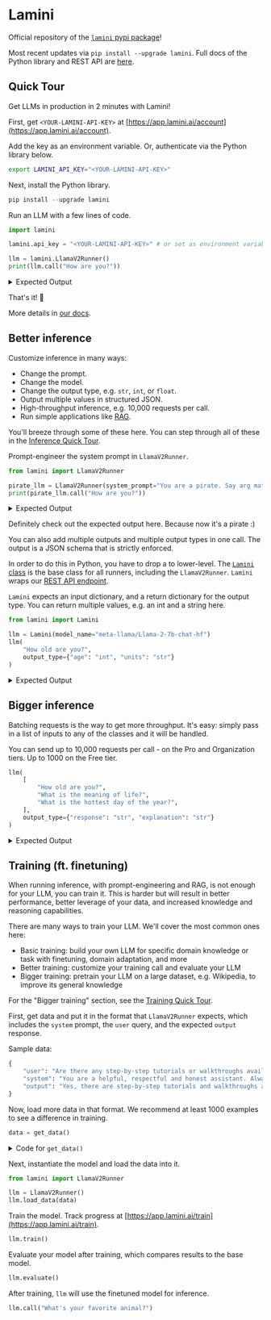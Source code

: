 # Lamini

Official repository of the [`lamini` pypi package](https://pypi.org/project/lamini/)!

Most recent updates via `pip install --upgrade lamini`. Full docs of the Python library and REST API are [here](https://lamini-ai.github.io/).

## Quick Tour

Get LLMs in production in 2 minutes with Lamini!

First, get `<YOUR-LAMINI-API-KEY>` at [https://app.lamini.ai/account](https://app.lamini.ai/account).

Add the key as an environment variable. Or, authenticate via the Python library below.

```bash
export LAMINI_API_KEY="<YOUR-LAMINI-API-KEY>"
```

Next, install the Python library.

```python
pip install --upgrade lamini
```

Run an LLM with a few lines of code.

```python
import lamini

lamini.api_key = "<YOUR-LAMINI-API-KEY>" # or set as environment variable above

llm = lamini.LlamaV2Runner()
print(llm.call("How are you?"))
```

  <details>
  <summary>Expected Output</summary>

      "Hello! I'm just an AI, I don't have feelings or emotions like humans do, but I'm here to help you with any questions or concerns you may have. I'm programmed to provide respectful, safe, and accurate responses, and I will always do my best to help you. Please feel free to ask me anything, and I will do my best to assist you. Is there something specific you would like to know or discuss?"

  </details>

That's it! 🎉

More details in [our docs](https://lamini-ai.github.io/).

## Better inference

Customize inference in many ways:

- Change the prompt.
- Change the model.
- Change the output type, e.g. `str`, `int`, or `float`.
- Output multiple values in structured JSON.
- High-throughput inference, e.g. 10,000 requests per call.
- Run simple applications like [RAG](applications/rag.md).

You'll breeze through some of these here. You can step through all of these in the [Inference Quick Tour](https://lamini-ai.github.io/inference/quick_tour.md).

Prompt-engineer the system prompt in `LlamaV2Runner`.

```python hl_lines="3"
from lamini import LlamaV2Runner

pirate_llm = LlamaV2Runner(system_prompt="You are a pirate. Say arg matey!")
print(pirate_llm.call("How are you?"))
```

<details>
<summary>Expected Output</summary>
    ```
    ARGH matey! *adjusts eye patch* I be doin' grand, thank ye for askin'! The sea be callin' me name, and me heart be yearnin' fer the next great adventure. *winks* What be bringin' ye to these fair waters? Maybe we can share a pint o' grog and swap tales o' the high seas? *grin*
    ```
</details>

Definitely check out the expected output here. Because now it's a pirate :)

You can also add multiple outputs and multiple output types in one call. The output is a JSON schema that is strictly enforced.

In order to do this in Python, you have to drop a to lower-level. The [`Lamini` class](lamini_python_class/__init__.md) is the base class for all runners, including the `LlamaV2Runner`. `Lamini` wraps our [REST API endpoint](rest_api/completions.md).

`Lamini` expects an input dictionary, and a return dictionary for the output type. You can return multiple values, e.g. an int and a string here.

```python hl_lines="4-7"
from lamini import Lamini

llm = Lamini(model_name="meta-llama/Llama-2-7b-chat-hf")
llm(
    "How old are you?",
    output_type={"age": "int", "units": "str"}
)
```

<details>
<summary>Expected Output</summary>
    ```
    {
        'age': 25,
        'units': 'years'
    }
    ```
</details>

## Bigger inference

Batching requests is the way to get more throughput. It's easy: simply pass in a list of inputs to any of the classes and it will be handled.

You can send up to 10,000 requests per call - on the Pro and Organization tiers. Up to 1000 on the Free tier.

```python hl_lines="2-6"
llm(
    [
        "How old are you?",
        "What is the meaning of life?",
        "What is the hottest day of the year?",
    ],
    output_type={"response": "str", "explanation": "str"}
)
```

<details>
<summary>Expected Output</summary>
    ```
    [
        {  
            'response': 'I am 27 years old ',
            'explanation': 'I am 27 years old because I was born on January 1, 1994'
        },
        {
            'response': "The meaning of life is to find purpose, happiness, and fulfillment. It is to live a life that is true to oneself and to contribute to the greater good. It is to find joy in the simple things and to pursue one's passions with dedication and perseverance. It is to love and be loved, to laugh and cry, and to leave a lasting impact on the world ", 
            'explanation': "The meaning of life is a complex and deeply personal question that has puzzled philosophers and theologians for centuries. There is no one definitive answer, as it depends on an individual's beliefs, values, and experiences. However, some common themes that many people find give meaning to their lives include:"
        },
        {
            'response': 'The hottest day of the year in Los Angeles is typically around July 22nd, with an average high temperature of 88°F (31°C). ',
            'explanation': 'The hottest day of the year in Los Angeles is usually caused by a high-pressure system that brings hot air from the deserts to the coast. This can lead to temperatures reaching as high as 100°F (38°C) on some days, but the average high temperature is around 88°F (31°C).'
        }
    ]
    ```
</details>

## Training (ft. finetuning)

When running inference, with prompt-engineering and RAG, is not enough for your LLM, you can train it. This is harder but will result in better performance, better leverage of your data, and increased knowledge and reasoning capabilities.

There are many ways to train your LLM. We'll cover the most common ones here:

- Basic training: build your own LLM for specific domain knowledge or task with finetuning, domain adaptation, and more
- Better training: customize your training call and evaluate your LLM
- Bigger training: pretrain your LLM on a large dataset, e.g. Wikipedia, to improve its general knowledge

For the "Bigger training" section, see the [Training Quick Tour](https://lamini-ai.github.io/training/quick_tour.md).

First, get data and put it in the format that `LlamaV2Runner` expects, which includes the `system` prompt, the `user` query, and the expected `output` response.

Sample data:

```python
{
    "user": "Are there any step-by-step tutorials or walkthroughs available in the documentation?",
    "system": "You are a helpful, respectful and honest assistant. Always answer as helpfully as possible, while being safe.  Your answers should not include any harmful, unethical, racist, sexist, toxic, dangerous, or illegal content. Please ensure that your responses are socially unbiased and positive in nature.",
    "output": "Yes, there are step-by-step tutorials and walkthroughs available in the documentation section. Here\u2019s an example for using Lamini to get insights into any python library: https://lamini-ai.github.io/example/",
}
```

Now, load more data in that format. We recommend at least 1000 examples to see a difference in training.

```python
data = get_data()
```

<details>
<summary>Code for <code>get_data()</code></summary>

```python
def get_data():
    data = [
        {
            "user": "Are there any step-by-step tutorials or walkthroughs available in the documentation?",
            "system": "You are a helpful, respectful and honest assistant. Always answer as helpfully as possible, while being safe.  Your answers should not include any harmful, unethical, racist, sexist, toxic, dangerous, or illegal content. Please ensure that your responses are socially unbiased and positive in nature.",
            "output": "Yes, there are step-by-step tutorials and walkthroughs available in the documentation section. Here\u2019s an example for using Lamini to get insights into any python library: https://lamini-ai.github.io/example/",
        },
        {
            "user": "Is the Lamini type system similar to a python type system?",
            "output": "Yes, the Lamini type system is built using Pydantic BaseModel.",
        },
        {
            "user": "Does Lamini have a limit on the number of API requests I can make?",
            "output": "Lamini provides each user with free tokens up front.",
        },
        {
            "user": "What does it mean to cancel a job using the `cancel_job()` function? Can we stop the machine from doing its task?",
            "output": "The `cancel_job()` function is used to stop a training job that is currently running.",
        },
        {
            "user": "Can Lamini automatically handle hyperparameter tuning during the customization process? How does it optimize the model for a specific use case?",
            "output": "Lamini is capable of automatically handling hyperparameter tuning during the model customization process. It employs an intelligent algorithm to explore the hyperparameter space and find the optimal combination of values. This is done through techniques such as heuristics, grid search, random search, Bayesian optimization, or genetic algorithms. Lamini efficiently utilizes computational resources to evaluate multiple model instances with different hyperparameter configurations. It incorporates techniques like cross-validation to prevent overfitting and ensure generalization. By automating hyperparameter tuning, Lamini streamlines the machine learning workflow and improves the chances of developing high-performing models for specific use cases.",
        },
        {
            "user": "Can you explain the CC-BY license mentioned? What does it allow me to do with the customized language model?",
            "output": "Lamini allows for commercial use of their LLM technology under a permissive Apache 2.0 license unless otherwise specified. You keep access and ownership of your own data, and we don't use your data to train models for anyone else but you. For more information, please reach out to Lamini directly.",
        },
        {
            "user": "Can Lamini be used on a regular computer, or do I need specialized hardware or software?",
            "output": "Lamini can be used on a regular computer without any specialized hardware or software by using the python client or REST APIs. It is designed to be easily accessible and user-friendly.  The LLM Engine itself requires GPU accelerated servers capable of running large language models.  Lamini hosts such machines that can be easily connected to, e.g. from a jupyter notebook or python program.  Lamini also offers enterprise deployments of the LLM Engine on your infrastructure.",
        },
        {
            "user": "Does Lamini require an internet connection to work, or can I use it offline?",
            "output": "Lamini requires an internet connection to work, as it is a cloud-based language model. However, you can use it offline by downloading and running a local instance of the Lamini API. To learn more about this deployment process, reach out to the Lamini team.",
        },
        {
            "user": "Can Lamini help me with tasks like translating text or answering questions, or is it focused on generating text?",
            "output": "Lamini is primarily focused on generating text, and it can be used for tasks like summarization and paraphrasing. Lamini can also be used to train a LLM for tasks like translation and question answering. You\u2019re talking to a model trained using Lamini right now!",
        },
        {
            "user": "What is Lamini? Is it like a robot or a computer program?",
            "output": "Lamini is a program for the execution of LLMs called a large language model engine. It is not a robot, but rather a tool for building and executing LLMs.",
        },
    ]
    return data
```

</details>

Next, instantiate the model and load the data into it.

```python
from lamini import LlamaV2Runner

llm = LlamaV2Runner()
llm.load_data(data)
```

Train the model. Track progress at [https://app.lamini.ai/train](https://app.lamini.ai/train).

```python
llm.train()
```

Evaluate your model after training, which compares results to the base model.

```python
llm.evaluate()
```

After training, `llm` will use the finetuned model for inference.

```python
llm.call("What's your favorite animal?")
```

<br><br>
